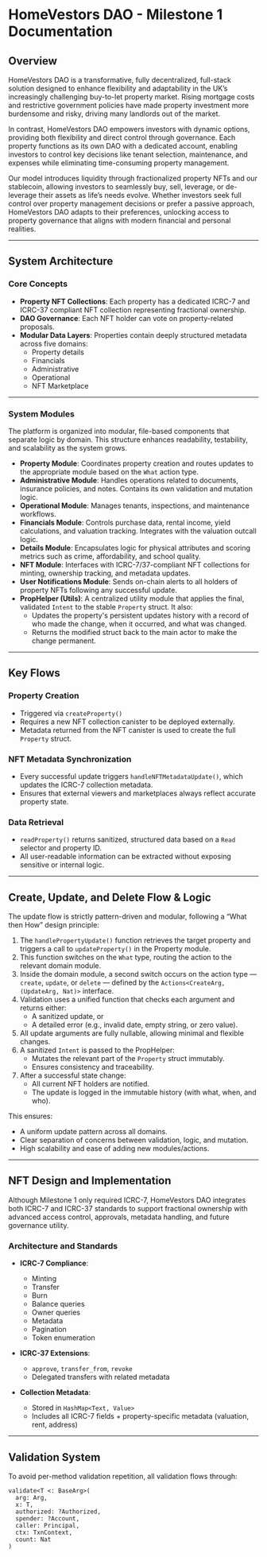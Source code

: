 # HomeVestors DAO - Milestone 1 Documentation

## Overview

HomeVestors DAO is a transformative, fully decentralized, full-stack solution designed to enhance flexibility and adaptability in the UK’s increasingly challenging buy-to-let property market. Rising mortgage costs and restrictive government policies have made property investment more burdensome and risky, driving many landlords out of the market.

In contrast, HomeVestors DAO empowers investors with dynamic options, providing both flexibility and direct control through governance. Each property functions as its own DAO with a dedicated account, enabling investors to control key decisions like tenant selection, maintenance, and expenses while eliminating time-consuming property management.

Our model introduces liquidity through fractionalized property NFTs and our stablecoin, allowing investors to seamlessly buy, sell, leverage, or de-leverage their assets as life’s needs evolve. Whether investors seek full control over property management decisions or prefer a passive approach, HomeVestors DAO adapts to their preferences, unlocking access to property governance that aligns with modern financial and personal realities.

---

## System Architecture

### Core Concepts

- **Property NFT Collections**: Each property has a dedicated ICRC-7 and ICRC-37 compliant NFT collection representing fractional ownership.
- **DAO Governance**: Each NFT holder can vote on property-related proposals.
- **Modular Data Layers**: Properties contain deeply structured metadata across five domains:
  - Property details
  - Financials
  - Administrative
  - Operational
  - NFT Marketplace

---

### System Modules

The platform is organized into modular, file-based components that separate logic by domain. This structure enhances readability, testability, and scalability as the system grows.

- **Property Module**: Coordinates property creation and routes updates to the appropriate module based on the `What` action type.
- **Administrative Module**: Handles operations related to documents, insurance policies, and notes. Contains its own validation and mutation logic.
- **Operational Module**: Manages tenants, inspections, and maintenance workflows.
- **Financials Module**: Controls purchase data, rental income, yield calculations, and valuation tracking. Integrates with the valuation outcall logic.
- **Details Module**: Encapsulates logic for physical attributes and scoring metrics such as crime, affordability, and school quality.
- **NFT Module**: Interfaces with ICRC-7/37-compliant NFT collections for minting, ownership tracking, and metadata updates.
- **User Notifications Module**: Sends on-chain alerts to all holders of property NFTs following any successful update.
- **PropHelper (Utils)**: A centralized utility module that applies the final, validated `Intent` to the stable `Property` struct. It also:
  - Updates the property's persistent updates history with a record of who made the change, when it occurred, and what was changed.
  - Returns the modified struct back to the main actor to make the change permanent.

---

## Key Flows

### Property Creation

- Triggered via `createProperty()`
- Requires a new NFT collection canister to be deployed externally.
- Metadata returned from the NFT canister is used to create the full `Property` struct.

### NFT Metadata Synchronization

- Every successful update triggers `handleNFTMetadataUpdate()`, which updates the ICRC-7 collection metadata.
- Ensures that external viewers and marketplaces always reflect accurate property state.

### Data Retrieval

- `readProperty()` returns sanitized, structured data based on a `Read` selector and property ID.
- All user-readable information can be extracted without exposing sensitive or internal logic.

---

## Create, Update, and Delete Flow & Logic

The update flow is strictly pattern-driven and modular, following a “What then How” design principle:

1. The `handlePropertyUpdate()` function retrieves the target property and triggers a call to `updateProperty()` in the Property module.
2. This function switches on the `What` type, routing the action to the relevant domain module.
3. Inside the domain module, a second switch occurs on the action type — `create`, `update`, or `delete` — defined by the `Actions<CreateArg, (UpdateArg, Nat)>` interface.
4. Validation uses a unified function that checks each argument and returns either:
   - A sanitized update, or
   - A detailed error (e.g., invalid date, empty string, or zero value).
5. All update arguments are fully nullable, allowing minimal and flexible changes.
6. A sanitized `Intent` is passed to the PropHelper:
   - Mutates the relevant part of the `Property` struct immutably.
   - Ensures consistency and traceability.
7. After a successful state change:
   - All current NFT holders are notified.
   - The update is logged in the immutable history (with what, when, and who).

This ensures:

- A uniform update pattern across all domains.
- Clear separation of concerns between validation, logic, and mutation.
- High scalability and ease of adding new modules/actions.

---

## NFT Design and Implementation

Although Milestone 1 only required ICRC-7, HomeVestors DAO integrates both ICRC-7 and ICRC-37 standards to support fractional ownership with advanced access control, approvals, metadata handling, and future governance utility.

### Architecture and Standards

- **ICRC-7 Compliance**:
  - Minting
  - Transfer
  - Burn
  - Balance queries
  - Owner queries
  - Metadata
  - Pagination
  - Token enumeration

- **ICRC-37 Extensions**:
  - `approve`, `transfer_from`, `revoke`
  - Delegated transfers with related metadata

- **Collection Metadata**:
  - Stored in `HashMap<Text, Value>`
  - Includes all ICRC-7 fields + property-specific metadata (valuation, rent, address)

---

## Validation System

To avoid per-method validation repetition, all validation flows through:

```motoko
validate<T <: BaseArg>(
  arg: Arg,
  x: T,
  authorized: ?Authorized,
  spender: ?Account,
  caller: Principal,
  ctx: TxnContext,
  count: Nat
)
